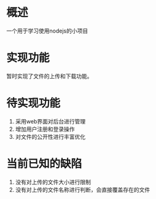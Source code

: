 # 概述
一个用于学习使用nodejs的小项目
# 实现功能
暂时实现了文件的上传和下载功能。
# 待实现功能
1. 采用web界面对后台进行管理
2. 增加用户注册和登录操作
3. 对文件的公开性进行丰富优化
# 当前已知的缺陷
1. 没有对上传的文件大小进行限制
2. 没有对上传的文件名称进行判断，会直接覆盖存在的文件
